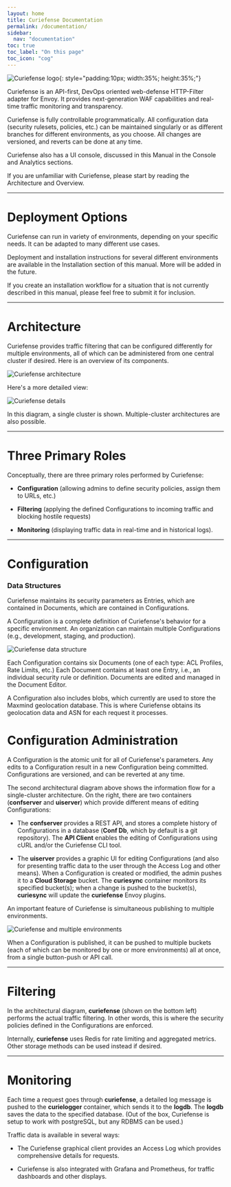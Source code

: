 ```yaml
---
layout: home
title: Curiefense Documentation
permalink: /documentation/
sidebar:
  nav: "documentation"
toc: true
toc_label: "On this page"
toc_icon: "cog"
---
```


![Curiefense logo](/assets/images/9_open_icon.png "Curiefense logo"){: style="padding:10px; width:35%; height:35%;"}

Curiefense is an API-first, DevOps oriented web-defense HTTP-Filter adapter for Envoy. It provides next-generation WAF capabilities and real-time traffic monitoring and transparency.

Curiefense is fully controllable programmatically. All configuration data (security rulesets, policies, etc.) can be maintained singularly or as different branches for different environments, as you choose. All changes are versioned, and reverts can be done at any time.

Curiefense also has a UI console, discussed in this Manual in the Console and Analytics sections. 

If you are unfamiliar with Curiefense, please start by reading the Architecture and Overview.

---

# Deployment Options

Curiefense can run in variety of environments, depending on your specific needs. It can be adapted to many different use cases. 

Deployment and installation instructions for several different environments are available in the Installation section of this manual. More will be added in the future.

If you create an installation workflow for a situation that is not currently described in this manual, please feel free to submit it for inclusion.

---

# Architecture

Curiefense provides traffic filtering that can be configured differently for multiple environments, all of which can be administered from one central cluster if desired. Here is an overview of its components.

![Curiefense architecture](/documentation/images/Architecture.png "Curiefense architecture")

Here's a more detailed view:

![Curiefense details](/documentation/images/Architecture-details.png "Curiefense details")

In this diagram, a single cluster is shown. Multiple-cluster architectures are also possible.

---

# Three Primary Roles

Conceptually, there are three primary roles performed by Curiefense:

- **Configuration** (allowing admins to define security policies, assign them to URLs, etc.)

- **Filtering** (applying the defined Configurations to incoming traffic and blocking hostile requests)

- **Monitoring** (displaying traffic data in real-time and in historical logs).

---

# Configuration

### Data Structures

Curiefense maintains its security parameters as Entries, which are contained in Documents, which are contained in Configurations.

A Configuration is a complete definition of Curiefense's behavior for a specific environment. An organization can maintain multiple Configurations (e.g., development, staging, and production).

![Curiefense data structure](/documentation/images/Data-structure.png "Curiefense data structure")

Each Configuration contains six Documents (one of each type: ACL Profiles, Rate Limits, etc.) Each Document contains at least one Entry, i.e., an individual security rule or definition. Documents are edited and managed in the Document Editor.

A Configuration also includes blobs, which currently are used to store the Maxmind geolocation database. This is where Curiefense obtains its geolocation data and ASN for each request it processes.

# Configuration Administration

A Configuration is the atomic unit for all of Curiefense's parameters. Any edits to a Configuration result in a new Configuration being committed. Configurations are versioned, and can be reverted at any time.

The second architectural diagram above shows the information flow for a single-cluster architecture. On the right, there are two containers (**confserver** and **uiserver**) which provide different means of editing Configurations:

- The **confserver** provides a REST API, and stores a complete history of Configurations in a database (**Conf Db**, which by default is a git repository). The **API Client** enables the editing of Configurations using cURL and/or the Curiefense CLI tool. 

- The **uiserver** provides a graphic UI for editing Configurations (and also for presenting traffic data to the user through the Access Log and other means).
When a Configuration is created or modified, the admin pushes it to a **Cloud Storage** bucket. The **curiesync** container monitors its specified bucket(s); when a change is pushed to the bucket(s), **curiesync** will update the **curiefense** Envoy plugins.

An important feature of Curiefense is simultaneous publishing to multiple environments. 

![Curiefense and multiple environments](/documentation/images/Architecture-Multiple-buckets.png "Curiefense and multiple environments")

When a Configuration is published, it can be pushed to multiple buckets (each of which can be monitored by one or more environments) all at once, from a single button-push or API call.

---

# Filtering

In the architectural diagram, **curiefense** (shown on the bottom left) performs the actual traffic filtering. In other words, this is where the security policies defined in the Configurations are enforced.

Internally, **curiefense** uses Redis for rate limiting and aggregated metrics. Other storage methods can be used instead if desired.

---

# Monitoring

Each time a request goes through **curiefense**, a detailed log message is pushed to the **curielogger** container, which sends it to the **logdb**. The **logdb** saves the data to the specified database. (Out of the box, Curiefense is setup to work with postgreSQL, but any RDBMS can be used.)

Traffic data is available in several ways:

- The Curiefense graphical client provides an Access Log which provides comprehensive details for requests.

- Curiefense is also integrated with Grafana and Prometheus, for traffic dashboards and other displays.
